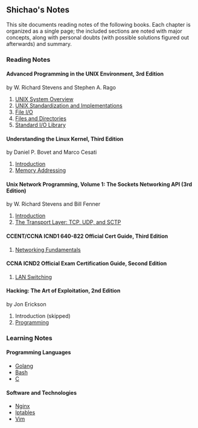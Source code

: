 ## Shichao's Notes

This site documents reading notes of the following books. Each chapter is organized as a single page; the included sections are noted with major concepts, along with personal doubts (with possible solutions figured out afterwards) and summary.

### Reading Notes

#### Advanced Programming in the UNIX Environment, 3rd Edition

by W. Richard Stevens and Stephen A. Rago

1. [UNIX System Overview](apue/ch1.md)
2. [UNIX Standardization and Implementations](apue/ch2.md)
3. [File I/O](apue/ch3.md)
4. [Files and Directories](apue/ch4.md)
5. [Standard I/O Library](apue/ch5.md)

#### Understanding the Linux Kernel, Third Edition

by Daniel P. Bovet and Marco Cesati

1. [Introduction](utlk/ch1.md)
1. [Memory Addressing](utlk/ch2.md)

#### Unix Network Programming, Volume 1: The Sockets Networking API (3rd Edition)

by W. Richard Stevens and Bill Fenner

1. [Introduction](unp/ch1.md)
1. [The Transport Layer: TCP, UDP, and SCTP](unp/ch1.md)

#### CCENT/CCNA ICND1 640-822 Official Cert Guide, Third Edition

1. [Networking Fundamentals](icnd1/part1.md)

#### CCNA ICND2 Official Exam Certification Guide, Second Edition

1. [LAN Switching](icnd2/part1.md)


#### Hacking: The Art of Exploitation, 2nd Edition

by Jon Erickson 

1. Introduction (skipped)
2. [Programming](htae/ch2.md)

### Learning Notes

#### Programming Languages

* [Golang](golang/index.md)
* [Bash](bash/index.md)
* [C](c/index.md)

#### Software and Technologies

* [Nginx](nginx/index.md)
* [Iptables](iptables/index.md)
* [Vim](vim/index.md)
